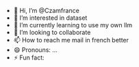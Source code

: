 - 👋 Hi, I’m @Czamfrance
- 👀 I’m interested in dataset
- 🌱 I’m currently learning to use my own llm
- 💞️ I’m looking to collaborate 
- 📫 How to reach me mail in french better
- 😄 Pronouns: ...
- ⚡ Fun fact: 

<!---
Czamfrance/Czamfrance is a ✨ special ✨ repository because its `README.md` (this file) appears on your GitHub profile.
You can click the Preview link to take a look at your changes.
--->
